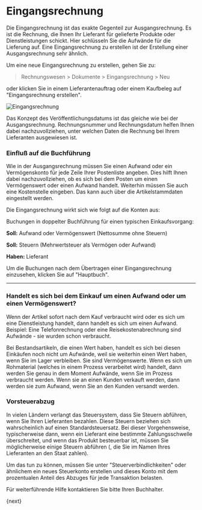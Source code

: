<!-- add-breadcrumbs -->
# Eingangsrechnung


Die Eingangsrechnung ist das exakte Gegenteil zur Ausgangsrechnung. Es ist die Rechnung, die Ihnen Ihr Lieferant für gelieferte Produkte oder Dienstleistungen schickt. Hier schlüsseln Sie die Aufwände für die Lieferung auf. Eine Eingangsrechnung zu erstellen ist der Erstellung einer Ausgangsrechnung sehr ähnlich.

Um eine neue Eingangsrechnung zu erstellen, gehen Sie zu:

> Rechnungswesen > Dokumente > Eingangsrechnung > Neu

oder klicken Sie in einem Lieferantenauftrag oder einem Kaufbeleg auf "Eingangsrechnung erstellen".

<img class="screenshot" alt="Eingangsrechnung" src="{{docs_base_url}}/assets/img/accounting/purchase-invoice.png">

Das Konzept des Veröffentlichungsdatums ist das gleiche wie bei der Ausgangsrechnung. Rechnungsnummer und Rechnungsdatum helfen Ihnen dabei nachzuvollziehen, unter welchen Daten die Rechnung bei Ihrem Lieferanten ausgewiesen ist.

### Einfluß auf die Buchführung

Wie in der Ausgangsrechnung müssen Sie einen Aufwand oder ein Vermögenskonto für jede Zeile Ihrer Postenliste angeben. Dies hilft Ihnen dabei nachzuvollziehen, ob es sich bei dem Posten um einen Vermögenswert oder einen Aufwand handelt. Weiterhin müssen Sie auch eine Kostenstelle eingeben. Das kann auch über die Artikelstammdaten eingestellt werden.

Die Eingangsrechnung wirkt sich wie folgt auf die Konten aus:

Buchungen in doppelter Buchführung für einen typischen Einkaufsvorgang:

**Soll:** Aufwand oder Vermögenswert (Nettosumme ohne Steuern)

**Soll:** Steuern (Mehrwertsteuer als Vermögen oder Aufwand)

**Haben:** Lieferant

Um die Buchungen nach dem Übertragen einer Eingangsrechnung einzusehen, klicken Sie auf "Hauptbuch".

---

### Handelt es sich bei dem Einkauf um einen Aufwand oder um einen Vermögenswert?

Wenn der Artikel sofort nach dem Kauf verbraucht wird oder es sich um eine Dienstleistung handelt, dann handelt es sich um einen Aufwand. Beispiel: Eine Telefonrechnung oder eine Reisekostenabrechnung sind Aufwände - sie wurden schon verbraucht.

Bei Bestandsartikeln, die einen Wert haben, handelt es sich bei diesen Einkäufen noch nicht um Aufwände, weil sie weiterhin einen Wert haben, wenn Sie im Lager verbleiben. Sie sind Vermögenswerte. Wenn es sich um Rohmaterial (welches in einem Prozess verarbeitet wird) handelt, dann werden Sie genau in dem Moment Aufwände, wenn Sie im Prozess verbraucht werden. Wenn sie an einen Kunden verkauft werden, dann werden sie zum Aufwand, wenn Sie an den Kunden versandt werden.

### Vorsteuerabzug

In vielen Ländern verlangt das Steuersystem, dass Sie Steuern abführen, wenn Sie Ihren Lieferanten bezahlen. Diese Steuern beziehen sich wahrscheinlich auf einen Standardsteuersatz. Bei dieser Vorgehensweise, typischerweise dann, wenn ein Lieferant eine bestimmte Zahlungsschwelle überschreitet, und wenn das Produkt besteuerbar ist, müssen Sie möglicherweise einige Steuern abführen (, die Sie im Namen Ihres Lieferanten an den Staat zahlen).

Um das tun zu können, müssen Sie unter "Steuerverbindlichkeiten" oder ähnlichem ein neues Steuerkonto erstellen und dieses Konto mit dem prozentualen Anteil des Abzuges für jede Transaktion belasten.

Für weiterführende Hilfe kontaktieren Sie bitte Ihren Buchhalter.

{next}
